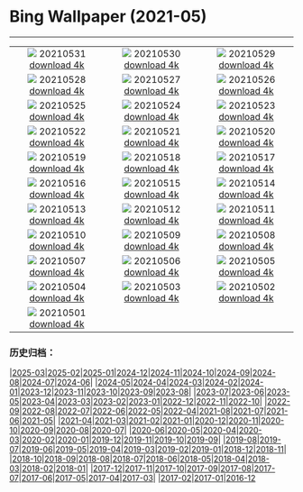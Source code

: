 # Bing Wallpaper (2021-05)
**************
| | | |
| :----: | :----: | :----: |
| ![](https://www.bing.com/th?id=OHR.PoetrysCave_ZH-CN3196193909_1920x1080.jpg) 20210531 [download 4k](https://www.bing.com/th?id=OHR.PoetrysCave_ZH-CN3196193909_UHD.jpg) | ![](https://www.bing.com/th?id=OHR.PoellatWasserfall_ZH-CN3028716235_1920x1080.jpg) 20210530 [download 4k](https://www.bing.com/th?id=OHR.PoellatWasserfall_ZH-CN3028716235_UHD.jpg) | ![](https://www.bing.com/th?id=OHR.SeaDog_ZH-CN2900177328_1920x1080.jpg) 20210529 [download 4k](https://www.bing.com/th?id=OHR.SeaDog_ZH-CN2900177328_UHD.jpg) |
| ![](https://www.bing.com/th?id=OHR.RedAlley_ZH-CN2795378972_1920x1080.jpg) 20210528 [download 4k](https://www.bing.com/th?id=OHR.RedAlley_ZH-CN2795378972_UHD.jpg) | ![](https://www.bing.com/th?id=OHR.CowbirdsEgg_ZH-CN2642512087_1920x1080.jpg) 20210527 [download 4k](https://www.bing.com/th?id=OHR.CowbirdsEgg_ZH-CN2642512087_UHD.jpg) | ![](https://www.bing.com/th?id=OHR.VarandhaGhat_ZH-CN1268827595_1920x1080.jpg) 20210526 [download 4k](https://www.bing.com/th?id=OHR.VarandhaGhat_ZH-CN1268827595_UHD.jpg) |
| ![](https://www.bing.com/th?id=OHR.TearDropEclipse_ZH-CN2282761840_1920x1080.jpg) 20210525 [download 4k](https://www.bing.com/th?id=OHR.TearDropEclipse_ZH-CN2282761840_UHD.jpg) | ![](https://www.bing.com/th?id=OHR.TowelDay_ZH-CN2107057381_1920x1080.jpg) 20210524 [download 4k](https://www.bing.com/th?id=OHR.TowelDay_ZH-CN2107057381_UHD.jpg) | ![](https://www.bing.com/th?id=OHR.AarhusInfinite_ZH-CN1981168082_1920x1080.jpg) 20210523 [download 4k](https://www.bing.com/th?id=OHR.AarhusInfinite_ZH-CN1981168082_UHD.jpg) |
| ![](https://www.bing.com/th?id=OHR.RoseRoom_ZH-CN1841119971_1920x1080.jpg) 20210522 [download 4k](https://www.bing.com/th?id=OHR.RoseRoom_ZH-CN1841119971_UHD.jpg) | ![](https://www.bing.com/th?id=OHR.CapeofTossa_ZH-CN1743321499_1920x1080.jpg) 20210521 [download 4k](https://www.bing.com/th?id=OHR.CapeofTossa_ZH-CN1743321499_UHD.jpg) | ![](https://www.bing.com/th?id=OHR.WhoopingCranes_ZH-CN1637048842_1920x1080.jpg) 20210520 [download 4k](https://www.bing.com/th?id=OHR.WhoopingCranes_ZH-CN1637048842_UHD.jpg) |
| ![](https://www.bing.com/th?id=OHR.ButtermereSunset_ZH-CN9706111376_1920x1080.jpg) 20210519 [download 4k](https://www.bing.com/th?id=OHR.ButtermereSunset_ZH-CN9706111376_UHD.jpg) | ![](https://www.bing.com/th?id=OHR.RoanRhododendron_ZH-CN6519978283_1920x1080.jpg) 20210518 [download 4k](https://www.bing.com/th?id=OHR.RoanRhododendron_ZH-CN6519978283_UHD.jpg) | ![](https://www.bing.com/th?id=OHR.GreatHornbill_ZH-CN9550236034_1920x1080.jpg) 20210517 [download 4k](https://www.bing.com/th?id=OHR.GreatHornbill_ZH-CN9550236034_UHD.jpg) |
| ![](https://www.bing.com/th?id=OHR.Alesund_ZH-CN9437421934_1920x1080.jpg) 20210516 [download 4k](https://www.bing.com/th?id=OHR.Alesund_ZH-CN9437421934_UHD.jpg) | ![](https://www.bing.com/th?id=OHR.Guatape_ZH-CN9344556154_1920x1080.jpg) 20210515 [download 4k](https://www.bing.com/th?id=OHR.Guatape_ZH-CN9344556154_UHD.jpg) | ![](https://www.bing.com/th?id=OHR.ParanalStars_ZH-CN9247250519_1920x1080.jpg) 20210514 [download 4k](https://www.bing.com/th?id=OHR.ParanalStars_ZH-CN9247250519_UHD.jpg) |
| ![](https://www.bing.com/th?id=OHR.AltaFloresta_ZH-CN9153671055_1920x1080.jpg) 20210513 [download 4k](https://www.bing.com/th?id=OHR.AltaFloresta_ZH-CN9153671055_UHD.jpg) | ![](https://www.bing.com/th?id=OHR.ShikisaiBiei_ZH-CN9063139813_1920x1080.jpg) 20210512 [download 4k](https://www.bing.com/th?id=OHR.ShikisaiBiei_ZH-CN9063139813_UHD.jpg) | ![](https://www.bing.com/th?id=OHR.LimerickDay_ZH-CN8991034176_1920x1080.jpg) 20210511 [download 4k](https://www.bing.com/th?id=OHR.LimerickDay_ZH-CN8991034176_UHD.jpg) |
| ![](https://www.bing.com/th?id=OHR.GrinnellGlacier_ZH-CN8835275566_1920x1080.jpg) 20210510 [download 4k](https://www.bing.com/th?id=OHR.GrinnellGlacier_ZH-CN8835275566_UHD.jpg) | ![](https://www.bing.com/th?id=OHR.TulpenMiesbach_ZH-CN8593652929_1920x1080.jpg) 20210509 [download 4k](https://www.bing.com/th?id=OHR.TulpenMiesbach_ZH-CN8593652929_UHD.jpg) | ![](https://www.bing.com/th?id=OHR.OtterMom_ZH-CN8463720387_1920x1080.jpg) 20210508 [download 4k](https://www.bing.com/th?id=OHR.OtterMom_ZH-CN8463720387_UHD.jpg) |
| ![](https://www.bing.com/th?id=OHR.LimosaLimosa_ZH-CN8008396927_1920x1080.jpg) 20210507 [download 4k](https://www.bing.com/th?id=OHR.LimosaLimosa_ZH-CN8008396927_UHD.jpg) | ![](https://www.bing.com/th?id=OHR.MaineWetland_ZH-CN7884780461_1920x1080.jpg) 20210506 [download 4k](https://www.bing.com/th?id=OHR.MaineWetland_ZH-CN7884780461_UHD.jpg) | ![](https://www.bing.com/th?id=OHR.ThosegharWaterfalls_ZH-CN9371597122_1920x1080.jpg) 20210505 [download 4k](https://www.bing.com/th?id=OHR.ThosegharWaterfalls_ZH-CN9371597122_UHD.jpg) |
| ![](https://www.bing.com/th?id=OHR.Cholula_ZH-CN9284459784_1920x1080.jpg) 20210504 [download 4k](https://www.bing.com/th?id=OHR.Cholula_ZH-CN9284459784_UHD.jpg) | ![](https://www.bing.com/th?id=OHR.StarWarsSeal_ZH-CN9173208926_1920x1080.jpg) 20210503 [download 4k](https://www.bing.com/th?id=OHR.StarWarsSeal_ZH-CN9173208926_UHD.jpg) | ![](https://www.bing.com/th?id=OHR.InselMainauAerial_ZH-CN9105248103_1920x1080.jpg) 20210502 [download 4k](https://www.bing.com/th?id=OHR.InselMainauAerial_ZH-CN9105248103_UHD.jpg) |
| ![](https://www.bing.com/th?id=OHR.LaughingZebras_ZH-CN9034706837_1920x1080.jpg) 20210501 [download 4k](https://www.bing.com/th?id=OHR.LaughingZebras_ZH-CN9034706837_UHD.jpg) |  |  |

### 历史归档：

|[2025-03](/2025-03/2025-03.md)|[2025-02](/2025-02/2025-02.md)|[2025-01](/2025-01/2025-01.md)|[2024-12](/2024-12/2024-12.md)|[2024-11](/2024-11/2024-11.md)|[2024-10](/2024-10/2024-10.md)|[2024-09](/2024-09/2024-09.md)|[2024-08](/2024-08/2024-08.md)|[2024-07](/2024-07/2024-07.md)|[2024-06](/2024-06/2024-06.md)|
|[2024-05](/2024-05/2024-05.md)|[2024-04](/2024-04/2024-04.md)|[2024-03](/2024-03/2024-03.md)|[2024-02](/2024-02/2024-02.md)|[2024-01](/2024-01/2024-01.md)|[2023-12](/2023-12/2023-12.md)|[2023-11](/2023-11/2023-11.md)|[2023-10](/2023-10/2023-10.md)|[2023-09](/2023-09/2023-09.md)|[2023-08](/2023-08/2023-08.md)|
|[2023-07](/2023-07/2023-07.md)|[2023-06](/2023-06/2023-06.md)|[2023-05](/2023-05/2023-05.md)|[2023-04](/2023-04/2023-04.md)|[2023-03](/2023-03/2023-03.md)|[2023-02](/2023-02/2023-02.md)|[2023-01](/2023-01/2023-01.md)|[2022-12](/2022-12/2022-12.md)|[2022-11](/2022-11/2022-11.md)|[2022-10](/2022-10/2022-10.md)|
|[2022-09](/2022-09/2022-09.md)|[2022-08](/2022-08/2022-08.md)|[2022-07](/2022-07/2022-07.md)|[2022-06](/2022-06/2022-06.md)|[2022-05](/2022-05/2022-05.md)|[2022-04](/2022-04/2022-04.md)|[2021-08](/2021-08/2021-08.md)|[2021-07](/2021-07/2021-07.md)|[2021-06](/2021-06/2021-06.md)|[2021-05](/2021-05/2021-05.md)|
|[2021-04](/2021-04/2021-04.md)|[2021-03](/2021-03/2021-03.md)|[2021-02](/2021-02/2021-02.md)|[2021-01](/2021-01/2021-01.md)|[2020-12](/2020-12/2020-12.md)|[2020-11](/2020-11/2020-11.md)|[2020-10](/2020-10/2020-10.md)|[2020-09](/2020-09/2020-09.md)|[2020-08](/2020-08/2020-08.md)|[2020-07](/2020-07/2020-07.md)|
|[2020-06](/2020-06/2020-06.md)|[2020-05](/2020-05/2020-05.md)|[2020-04](/2020-04/2020-04.md)|[2020-03](/2020-03/2020-03.md)|[2020-02](/2020-02/2020-02.md)|[2020-01](/2020-01/2020-01.md)|[2019-12](/2019-12/2019-12.md)|[2019-11](/2019-11/2019-11.md)|[2019-10](/2019-10/2019-10.md)|[2019-09](/2019-09/2019-09.md)|
|[2019-08](/2019-08/2019-08.md)|[2019-07](/2019-07/2019-07.md)|[2019-06](/2019-06/2019-06.md)|[2019-05](/2019-05/2019-05.md)|[2019-04](/2019-04/2019-04.md)|[2019-03](/2019-03/2019-03.md)|[2019-02](/2019-02/2019-02.md)|[2019-01](/2019-01/2019-01.md)|[2018-12](/2018-12/2018-12.md)|[2018-11](/2018-11/2018-11.md)|
|[2018-10](/2018-10/2018-10.md)|[2018-09](/2018-09/2018-09.md)|[2018-08](/2018-08/2018-08.md)|[2018-07](/2018-07/2018-07.md)|[2018-06](/2018-06/2018-06.md)|[2018-05](/2018-05/2018-05.md)|[2018-04](/2018-04/2018-04.md)|[2018-03](/2018-03/2018-03.md)|[2018-02](/2018-02/2018-02.md)|[2018-01](/2018-01/2018-01.md)|
|[2017-12](/2017-12/2017-12.md)|[2017-11](/2017-11/2017-11.md)|[2017-10](/2017-10/2017-10.md)|[2017-09](/2017-09/2017-09.md)|[2017-08](/2017-08/2017-08.md)|[2017-07](/2017-07/2017-07.md)|[2017-06](/2017-06/2017-06.md)|[2017-05](/2017-05/2017-05.md)|[2017-04](/2017-04/2017-04.md)|[2017-03](/2017-03/2017-03.md)|
|[2017-02](/2017-02/2017-02.md)|[2017-01](/2017-01/2017-01.md)|[2016-12](/2016-12/2016-12.md)